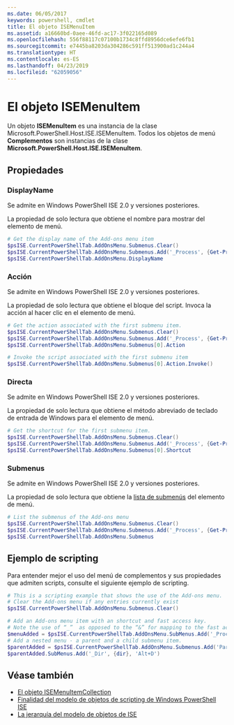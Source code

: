 ```yaml
---
ms.date: 06/05/2017
keywords: powershell, cmdlet
title: El objeto ISEMenuItem
ms.assetid: a16660bd-0aee-46fd-ac17-3f022165d089
ms.openlocfilehash: 556f88117c07100b1734c8ffd8956dce6efe6fb1
ms.sourcegitcommit: e7445ba8203da304286c591ff513900ad1c244a4
ms.translationtype: HT
ms.contentlocale: es-ES
ms.lasthandoff: 04/23/2019
ms.locfileid: "62059056"
---
```

# <a name="the-isemenuitem-object"></a>El objeto ISEMenuItem

Un objeto **ISEMenuItem** es una instancia de la clase Microsoft.PowerShell.Host.ISE.ISEMenuItem. Todos los objetos de menú **Complementos** son instancias de la clase **Microsoft.PowerShell.Host.ISE.ISEMenuItem**.

## <a name="properties"></a>Propiedades

### <a name="displayname"></a>DisplayName

Se admite en Windows PowerShell ISE 2.0 y versiones posteriores.

La propiedad de solo lectura que obtiene el nombre para mostrar del elemento de menú.

```powershell
# Get the display name of the Add-ons menu item
$psISE.CurrentPowerShellTab.AddOnsMenu.Submenus.Clear()
$psISE.CurrentPowerShellTab.AddOnsMenu.Submenus.Add('_Process', {Get-Process}, 'Alt+P')
$psISE.CurrentPowerShellTab.AddOnsMenu.DisplayName
```

### <a name="action"></a>Acción

Se admite en Windows PowerShell ISE 2.0 y versiones posteriores.

La propiedad de solo lectura que obtiene el bloque del script. Invoca la acción al hacer clic en el elemento de menú.

```powershell
# Get the action associated with the first submenu item.
$psISE.CurrentPowerShellTab.AddOnsMenu.Submenus.Clear()
$psISE.CurrentPowerShellTab.AddOnsMenu.Submenus.Add('_Process', {Get-Process}, 'Alt+P')
$psISE.CurrentPowerShellTab.AddOnsMenu.Submenus[0].Action

# Invoke the script associated with the first submenu item
$psISE.CurrentPowerShellTab.AddOnsMenu.Submenus[0].Action.Invoke()
```

### <a name="shortcut"></a>Directa

Se admite en Windows PowerShell ISE 2.0 y versiones posteriores.

La propiedad de solo lectura que obtiene el método abreviado de teclado de entrada de Windows para el elemento de menú.

```powershell
# Get the shortcut for the first submenu item.
$psISE.CurrentPowerShellTab.AddOnsMenu.Submenus.Clear()
$psISE.CurrentPowerShellTab.AddOnsMenu.Submenus.Add('_Process', {Get-Process}, 'Alt+P')
$psISE.CurrentPowerShellTab.AddOnsMenu.Submenus[0].Shortcut
```

### <a name="submenus"></a>Submenus

Se admite en Windows PowerShell ISE 2.0 y versiones posteriores.

La propiedad de solo lectura que obtiene la [lista de submenús](The-ISEMenuItemCollection-Object.md) del elemento de menú.

```powershell
# List the submenus of the Add-ons menu
$psISE.CurrentPowerShellTab.AddOnsMenu.Submenus.Clear()
$psISE.CurrentPowerShellTab.AddOnsMenu.Submenus.Add('_Process', {Get-Process}, 'Alt+P')
$psISE.CurrentPowerShellTab.AddOnsMenu.Submenus
```

## <a name="scripting-example"></a>Ejemplo de scripting

Para entender mejor el uso del menú de complementos y sus propiedades que admiten scripts, consulte el siguiente ejemplo de scripting.

```powershell
# This is a scripting example that shows the use of the Add-ons menu.
# Clear the Add-ons menu if any entries currently exist
$psISE.CurrentPowerShellTab.AddOnsMenu.Submenus.Clear()

# Add an Add-ons menu item with an shortcut and fast access key.
# Note the use of “_”  as opposed to the “&” for mapping to the fast access key letter for the menu item.
$menuAdded = $psISE.CurrentPowerShellTab.AddOnsMenu.SubMenus.Add('_Process', {Get-Process}, 'Alt+P')
# Add a nested menu - a parent and a child submenu item.
$parentAdded = $psISE.CurrentPowerShellTab.AddOnsMenu.Submenus.Add('Parent', $null, $null)
$parentAdded.SubMenus.Add('_Dir', {dir}, 'Alt+D')
```

## <a name="see-also"></a>Véase también

- [El objeto ISEMenuItemCollection](The-ISEMenuItemCollection-Object.md)
- [Finalidad del modelo de objetos de scripting de Windows PowerShell ISE](Purpose-of-the-Windows-PowerShell-ISE-Scripting-Object-Model.md)
- [La jerarquía del modelo de objetos de ISE](The-ISE-Object-Model-Hierarchy.md)